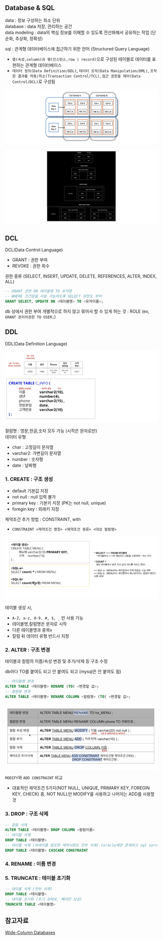 ## Database & SQL

data : 정보 구성하는 최소 단위<br>
database : data 저장, 관리하는 공간<br>
data modeling : data의 핵심 정보를 이해할 수 있도록 전산화해서 공유하는 작업 (단순화, 추상화, 정확성)

sql : 관계형 데이터베이스에 접근하기 위한 언어 (Structured Query Language)

- `열(속성,column)과 행(인스턴스,row | record)`으로 구성된 테이블로 데이터를 표현하는 관계형 데이터베이스
- `데이터 정의(Data Definition/DDL)`, `데이터 조작(Data Manipulation/DML)`, `조작한 결과를 적용/취소(Transaction Control/TCL)`, `접근 권한을 제어(Data Control/DCL)`로 구성됨

![alt text](image.png)

![alt text](image-1.png)

## DCL

DCL(Data Control Language)

- GRANT : 권한 부여
- REVOKE : 권한 회수

권한 종류 (SELECT, INSERT, UPDATE, DELETE, REFERENCES, ALTER, INDEX, ALL)

```sql
-- GRANT 권한 ON 테이블명 TO 유저명
-- WHERE 조건문을 사용 가능하도록 SELECT 권한도 부여
GRANT SELECT, UPDATE ON <테이블명> TO <유저이름>;
```

db 상에서 권한 부여 개별적으로 하지 않고 묶어서 할 수 있게 하는 것 : ROLE (ex, `GRANT 관리자권한 TO USER;`)

## DDL

DDL(Data Definition Language)

![alt text](image-2.png)

컬럼명 : 영문,한글,숫자 모두 가능 (시작은 문자로만)<br>
데이터 유형

- char : 고정길이 문자열
- varchar2: 가변길이 문자열
- number : 숫자형
- date : 날짜형

### 1. CREATE : 구조 생성

- default 기본값 지정
- not null : null 입력 불가
- primary key : 기본키 지정 (PK는 not null, unique)
- foregin key : 외래키 지정

제약조건 추가 방법 : CONSTRAINT, with

- `CONSTRAINT <제약조건 명칭> <제약조건 종류> <대상 컬럼명>`

![alt text](image-3.png)

테이블 생성 시,

- `A-Z, a-z, 0-9, #, $, _` 만 사용 가능
- 테이블명,칼럼명은 문자로 시작
- 다른 테이블명과 중복x
- 칼럼 뒤 데이터 유형 반드시 지정

### 2. ALTER : 구조 변경

테이블과 칼럼의 이름/속성 변경 및 추가/삭제 등 구조 수정

db마다 TO를 붙여도 되고 안 붙여도 되고 (mysql은 안 붙여도 됨)

```sql
-- 테이블명 변경
ALTER TABLE <테이블명> RENAME (TO) <변경할 값>;
-- 컬럼명 변경
ALTER TABLE <테이블명> RENAME COLUMN <칼럼명> (TO) <변경할 값>;
```

![alt text](image-4.png)

`MODIFY`와 `ADD CONSTRAINT` 비교

- 대표적인 제약조건 5가지(NOT NULL, UNIQUE, PRIMARY KEY, FOREGIN KEY, CHECK) 중, NOT NULL만 MODIFY를 사용하고 나머지는 ADD를 사용할 것

### 3. DROP : 구조 삭제

```sql
-- 컬럼 삭제
ALTER TABLE <테이블명> DROP COLUMN <컬럼이름>
-- 테이블 삭제
DROP TABLE <테이블명>
-- 테이블 삭제 (외래키를 참조한 제약사항도 전부 삭제) (oracle에만 존재하고 sql server에는 없는 옵션 / FK 제약조건과 참조테이블 먼저 삭제 후 테이블 삭제함)
DROP TABLE <테이블명> CASCADE CONSTRAINT
```

### 4. RENAME : 이름 변경

### 5. TRUNCATE : 테이블 초기화

```sql
-- 테이블 삭제 (전부 삭제)
DROP TABLE <테이블명>
-- 테이블 초기화 (초기 상태로, 뼈대만 남김)
TRUNCATE TABLE <테이블명>
```

## 참고자료

[Wide-Column Databases](https://dandkim.com/wide-column-databases/)<br>
